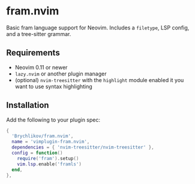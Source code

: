 # fram.nvim

Basic fram language support for Neovim. Includes a `filetype`, LSP config, and a tree-sitter grammar.

## Requirements

- Neovim 0.11 or newer
- `lazy.nvim` or another plugin manager
- (optional) `nvim-treesitter` with the `highlight` module enabled it you want to use syntax highlighting


## Installation

Add the following to your plugin spec:

```lua
{
  'Brychlikov/fram.nvim',
  name = 'vimplugin-fram.nvim',
  dependencies = { 'nvim-treesitter/nvim-treesitter' },
  config = function()
    require('fram').setup()
    vim.lsp.enable('framls')
  end,
},
```
